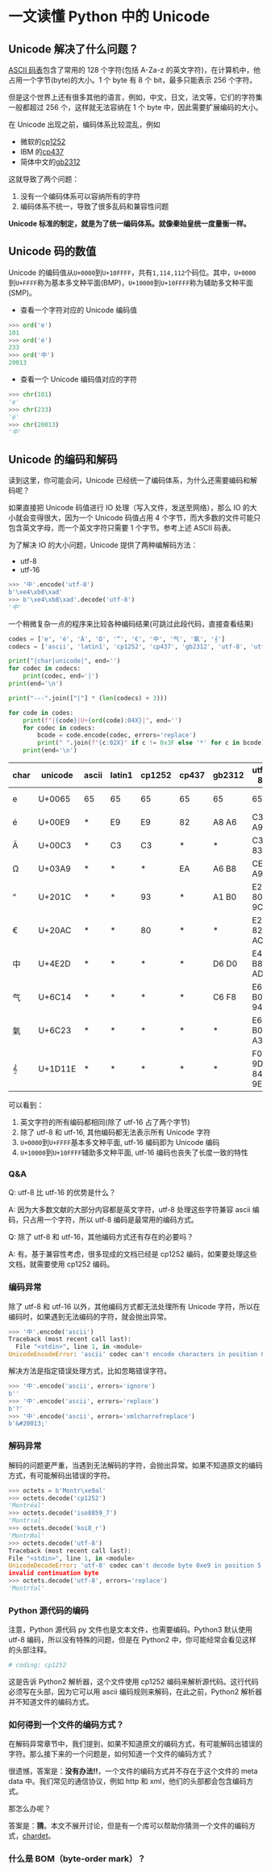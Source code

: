 # 一文读懂 Python 中的 Unicode

## Unicode 解决了什么问题？

[ASCII 码表](https://www.asciitable.com)包含了常用的 128 个字符(包括 A-Za-z 的英文字符)，在计算机中，他占用一个字节(byte)的大小。1 个 byte 有 8 个 bit，最多只能表示 256 个字符。

但是这个世界上还有很多其他的语言，例如，中文，日文，法文等，它们的字符集一般都超过 256 个，这样就无法容纳在 1 个 byte 中，因此需要扩展编码的大小。

在 Unicode 出现之前，编码体系比较混乱，例如

- 微软的[cp1252](https://zh.wikipedia.org/wiki/Windows-1252)
- IBM 的[cp437](https://en.wikipedia.org/wiki/Code_page_437)
- 简体中文的[gb2312](https://zh.wikipedia.org/wiki/GB_2312)

这就导致了两个问题：

1. 没有一个编码体系可以容纳所有的字符
1. 编码体系不统一，导致了很多乱码和兼容性问题

**Unicode 标准的制定，就是为了统一编码体系。就像秦始皇统一度量衡一样。**

## Unicode 码的数值

Unicode 的编码值从`U+0000`到`U+10FFFF`，共有`1,114,112`个码位。其中，`U+0000`到`U+FFFF`称为基本多文种平面(BMP)，`U+10000`到`U+10FFFF`称为辅助多文种平面(SMP)。

- 查看一个字符对应的 Unicode 编码值

```python
>>> ord('e')
101
>>> ord('é')
233
>>> ord('中')
20013
```

- 查看一个 Unicode 编码值对应的字符

```python
>>> chr(101)
'e'
>>> chr(233)
'é'
>>> chr(20013)
'中'
```

## Unicode 的编码和解码

读到这里，你可能会问，Unicode 已经统一了编码体系，为什么还需要编码和解码呢？

如果直接把 Unicode 码值进行 IO 处理（写入文件，发送至网络），那么 IO 的大小就会变得很大，因为一个 Unicode 码值占用 4 个字节，而大多数的文件可能只包含英文字母，而一个英文字符只需要 1 个字节。参考上述 ASCII 码表。

为了解决 IO 的大小问题，Unicode 提供了两种编解码方法：

- utf-8
- utf-16

```python
>>> '中'.encode('utf-8')
b'\xe4\xb8\xad'
>>> b'\xe4\xb8\xad'.decode('utf-8')
'中'
```

一个稍微复杂一点的程序来比较各种编码结果(可跳过此段代码，直接查看结果)

```python
codes = ['e', 'é', 'Ã', 'Ω', '“', '€', '中', '气', '氣', '𝄞']
codecs = ['ascii', 'latin1', 'cp1252', 'cp437', 'gb2312', 'utf-8', 'utf-16be']

print("|char|unicode|", end='')
for codec in codecs:
    print(codec, end='|')
print(end='\n')

print("---".join(["|"] * (len(codecs) + 3)))

for code in codes:
    print(f"|{code}|U+{ord(code):04X}|", end='')
    for codec in codecs:
        bcode = code.encode(codec, errors='replace')
        print(" ".join(f"{c:02X}" if c != 0x3F else '*' for c in bcode), end='|')
    print(end='\n')
```

| char | unicode | ascii | latin1 | cp1252 | cp437 | gb2312 | utf-8       | utf-16be    |
| ---- | ------- | ----- | ------ | ------ | ----- | ------ | ----------- | ----------- |
| e    | U+0065  | 65    | 65     | 65     | 65    | 65     | 65          | 00 65       |
| é    | U+00E9  | \*    | E9     | E9     | 82    | A8 A6  | C3 A9       | 00 E9       |
| Ã    | U+00C3  | \*    | C3     | C3     | \*    | \*     | C3 83       | 00 C3       |
| Ω    | U+03A9  | \*    | \*     | \*     | EA    | A6 B8  | CE A9       | 03 A9       |
| “    | U+201C  | \*    | \*     | 93     | \*    | A1 B0  | E2 80 9C    | 20 1C       |
| €    | U+20AC  | \*    | \*     | 80     | \*    | \*     | E2 82 AC    | 20 AC       |
| 中   | U+4E2D  | \*    | \*     | \*     | \*    | D6 D0  | E4 B8 AD    | 4E 2D       |
| 气   | U+6C14  | \*    | \*     | \*     | \*    | C6 F8  | E6 B0 94    | 6C 14       |
| 氣   | U+6C23  | \*    | \*     | \*     | \*    | \*     | E6 B0 A3    | 6C 23       |
| 𝄞    | U+1D11E | \*    | \*     | \*     | \*    | \*     | F0 9D 84 9E | D8 34 DD 1E |

可以看到：

1. 英文字符的所有编码都相同(除了 utf-16 占了两个字节)
1. 除了 utf-8 和 utf-16, 其他编码都无法表示所有 Unicode 字符
1. `U+0000`到`U+FFFF`基本多文种平面, utf-16 编码即为 Unicode 编码
1. `U+10000`到`U+10FFFF`辅助多文种平面, utf-16 编码也丧失了长度一致的特性

### Q&A

Q: utf-8 比 utf-16 的优势是什么？

A: 因为大多数文献的大部分内容都是英文字符，utf-8 处理这些字符兼容 ascii 编码，只占用一个字符，所以 utf-8 编码是最常用的编码方式。

Q: 除了 utf-8 和 utf-16，其他编码方式还有存在的必要吗？

A: 有。基于兼容性考虑，很多现成的文档已经是 cp1252 编码，如果要处理这些文档，就需要使用 cp1252 编码。

### 编码异常

除了 utf-8 和 utf-16 以外，其他编码方式都无法处理所有 Unicode 字符，所以在编码时，如果遇到无法编码的字符，就会抛出异常。

```python
>>> '中'.encode('ascii')
Traceback (most recent call last):
  File "<stdin>", line 1, in <module>
UnicodeEncodeError: 'ascii' codec can't encode characters in position 0-1: ordinal not in range(128)
```

解决方法是指定错误处理方式，比如忽略错误字符。

```python
>>> '中'.encode('ascii', errors='ignore')
b''
>>> '中'.encode('ascii', errors='replace')
b'?'
>>> '中'.encode('ascii', errors='xmlcharrefreplace')
b'&#20013;'
```

### 解码异常

解码的问题更严重，当遇到无法解码的字符，会抛出异常。如果不知道原文的编码方式，有可能解码出错误的字符。

```python
>>> octets = b'Montr\xe9al'
>>> octets.decode('cp1252')
'Montréal'
>>> octets.decode('iso8859_7')
'Montrιal'
>>> octets.decode('koi8_r')
'MontrИal'
>>> octets.decode('utf-8')
Traceback (most recent call last):
File "<stdin>", line 1, in <module>
UnicodeDecodeError: 'utf-8' codec can't decode byte 0xe9 in position 5:
invalid continuation byte
>>> octets.decode('utf-8', errors='replace')
'MontrÝal'
```

### Python 源代码的编码

注意，Python 源代码 py 文件也是文本文件，也需要编码。Python3 默认使用 utf-8 编码，所以没有特殊的问题，但是在 Python2 中，你可能经常会看见这样的头部注释。

```python
# coding: cp1252
```

这是告诉 Python2 解析器，这个文件使用 cp1252 编码来解析源代码。这行代码必须写在头部，因为它可以用 ascii 编码规则来解码，在此之前，Python2 解析器并不知道文件的编码方式。

### 如何得到一个文件的编码方式？

在解码异常章节中，我们提到，如果不知道原文的编码方式，有可能解码出错误的字符。那么接下来的一个问题是，如何知道一个文件的编码方式？

很遗憾，答案是：**没有办法!!**，一个文件的编码方式并不存在于这个文件的 meta data 中。我们常见的通信协议，例如 http 和 xml，他们的头部都会包含编码方式。

那怎么办呢？

答案是：**猜**。本文不展开讨论，但是有一个库可以帮助你猜测一个文件的编码方式，[chardet](https://pypi.org/project/chardet)。

### 什么是 BOM（byte-order mark）？
